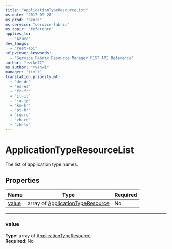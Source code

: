```yaml
---
title: "ApplicationTypeResourceList"
ms.date: "2017-09-28"
ms.prod: "azure"
ms.service: "service-fabric"
ms.topic: "reference"
applies_to: 
  - "Azure"
dev_langs: 
  - "rest-api"
helpviewer_keywords: 
  - "Service Fabric Resource Manager REST API Reference"
author: "rwike77"
ms.author: "ryanwi"
manager: "timlt"
translation.priority.mt: 
  - "de-de"
  - "es-es"
  - "fr-fr"
  - "it-it"
  - "ja-jp"
  - "ko-kr"
  - "pt-br"
  - "ru-ru"
  - "zh-cn"
  - "zh-tw"
---
```

# ApplicationTypeResourceList

The list of application type names.

## Properties
| Name | Type | Required |
| --- | --- | --- |
| [value](#value) | array of [ApplicationTypeResource](sfrp-2017-07-01-preview-model-applicationtyperesource.md) | No |

____
### value
__Type__: array of [ApplicationTypeResource](sfrp-2017-07-01-preview-model-applicationtyperesource.md) <br/>
__Required__: No<br/>
<br/>

